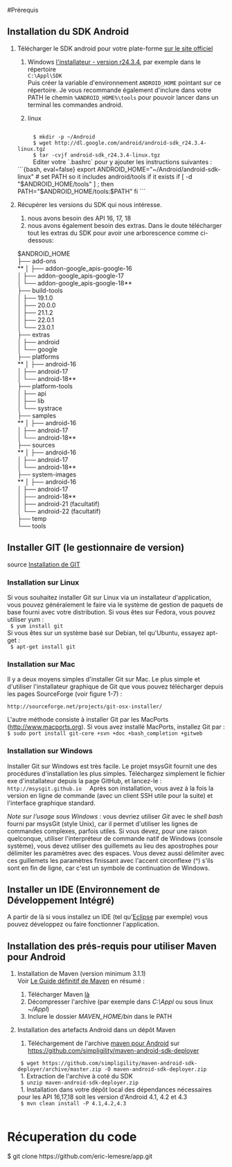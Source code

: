 #Prérequis

## Installation du SDK Android
1. Télécharger le SDK android pour votre plate-forme [sur le site officiel](https://developer.android.com/sdk/index.html#Other)
    1. Windows [l'installateur - version r24.3.4](http://dl.google.com/android/installer_r24.3.4-windows.exe), par exemple dans le répertoire   
    `C:\Appl\SDK`  
        Puis créer la variable d'environnement `ANDROID_HOME` pointant sur ce répertoire. Je vous recommande également d'inclure dans votre PATH le chemin `%ANDROID_HOME%\tools` pour pouvoir lancer dans un terminal les commandes android. 
    
    2. linux  
    <code>
        $ mkdir -p ~/Android  
        $ wget http://dl.google.com/android/android-sdk_r24.3.4-linux.tgz    
        $ tar -cvjf android-sdk_r24.3.4-linux.tgz 
        </code>  
    Editer votre `.bashrc` pour y ajouter les instructions suivantes :  
    ```{bash, eval=false}
        export ANDROID_HOME="~/Android/android-sdk-linux"  
        # set PATH so it includes android/tools if it exists  
        if [ -d "$ANDROID_HOME/tools" ] ; then  
           PATH="$ANDROID_HOME/tools:$PATH"  
        fi
     ```
     
2. Récupérer les versions du SDK qui nous intéresse.
    1. nous avons besoin des API 16, 17, 18
    1. nous avons également besoin des extras. Dans le doute télécharger tout les extras du SDK pour avoir une arborescence comme ci-dessous:  
    
    $ANDROID_HOME  
        ├── add-ons  
**        │   ├── addon-google_apis-google-16  
        │   ├── addon-google_apis-google-17  
        │   └── addon-google_apis-google-18**  
        ├── build-tools  
        │   ├── 19.1.0  
        │   ├── 20.0.0  
        │   ├── 21.1.2  
        │   ├── 22.0.1  
        │   └── 23.0.1  
        ├── extras  
        │   ├── android  
        │   └── google  
        ├── platforms  
**        │   ├── android-16  
        │   ├── android-17  
        │   └── android-18**  
        ├── platform-tools  
        │   ├── api  
        │   ├── lib  
        │   └── systrace  
        ├── samples  
**        │   ├── android-16  
        │   ├── android-17  
        │   └── android-18**  
        ├── sources  
**        │   ├── android-16  
        │   ├── android-17  
        │   └── android-18**  
        ├── system-images  
**        │   ├── android-16  
        │   ├── android-17  
        │   ├── android-18**  
        │   ├── android-21 (facultatif)   
        │   └── android-22 (facultatif)  
        ├── temp  
        └── tools  
        
## Installer GIT (le gestionnaire de version)
source [Installation de GIT](https://git-scm.com/book/fr/v1/D%C3%A9marrage-rapide-Installation-de-Git)
### Installation sur Linux

Si vous souhaitez installer Git sur Linux via un installateur d'application, vous pouvez généralement le faire via le système de gestion de paquets de base fourni avec votre distribution. Si vous êtes sur Fedora, vous pouvez utiliser yum :  
<code>
$ yum install git
</code>  
Si vous êtes sur un système basé sur Debian, tel qu'Ubuntu, essayez apt-get :  
<code>
$ apt-get install git
</code>

### Installation sur Mac

Il y a deux moyens simples d'installer Git sur Mac. Le plus simple et d'utiliser l'installateur graphique de Git que vous pouvez télécharger depuis les pages SourceForge (voir figure 1-7) :

`http://sourceforge.net/projects/git-osx-installer/`

L'autre méthode consiste à installer Git par les MacPorts (http://www.macports.org). Si vous avez installé MacPorts, installez Git par :  
``
$ sudo port install git-core +svn +doc +bash_completion +gitweb  
``

### Installation sur Windows

Installer Git sur Windows est très facile. Le projet msysGit fournit une des procédures d'installation les plus simples. Téléchargez simplement le fichier exe d'installateur depuis la page GitHub, et lancez-le :  
``
http://msysgit.github.io  
``
Après son installation, vous avez à la fois la version en ligne de commande (avec un client SSH utile pour la suite) et l'interface graphique standard.

_Note sur l'usage sous Windows_ : vous devriez utiliser _Git_ avec le _shell bash_ fourni par msysGit (style Unix), car il permet d'utiliser les lignes de commandes complexes, parfois utiles. Si vous devez, pour une raison quelconque, utiliser l'interpréteur de commande natif de Windows (console système), vous devez utiliser des guillemets au lieu des apostrophes pour délimiter les paramètres avec des espaces. Vous devez aussi délimiter avec ces guillemets les paramètres finissant avec l'accent circonflexe (^) s'ils sont en fin de ligne, car c'est un symbole de continuation de Windows.

## Installer un IDE (Environnement de Développement Intégré)
A partir de là si vous installez un IDE (tel qu'[Eclipse](https://eclipse.org/downloads/) par exemple) vous pouvez développez ou faire fonctionner l'application. 

## Installation des prés-requis pour utiliser Maven pour Android

1. Installation de Maven (version minimum 3.1.1)  
Voir [Le Guide définitif de Maven](http://maven-guide-fr.erwan-alliaume.com/maven-guide-fr/site/reference/installation.html) en résumé :

    1. Télécharger Maven [là](http://maven.apache.org/download.cgi)    
    2. Décompresser l'archive (par exemple dans _C:\Appl_ ou sous linux _~/Appl_)
    3. Inclure le dossier _MAVEN_HOME/bin_ dans le PATH
    
1. Installation des artefacts Android dans un dépôt Maven
    1. Téléchargement de l'archive [maven pour Android](https://github.com/simpligility/maven-android-sdk-deployer/archive/master.zip) sur https://github.com/simpligility/maven-android-sdk-deployer  
    <code>
    $ wget https://github.com/simpligility/maven-android-sdk-deployer/archive/master.zip -O maven-android-sdk-deployer.zip  
    </code>
    1. Extraction de l'archive à coté du SDK  
    <code>
    $ unzip maven-android-sdk-deployer.zip  
    </code>
    1. Installation dans votre dépôt local des dépendances nécessaires pour les API 16,17,18 soit les version d'Android 4.1, 4.2 et 4.3  
    <code>
    $ mvn clean install -P 4.1,4.2,4.3
    </code>
    
# Récuperation du code
</code>
$ git clone https://github.com/eric-lemesre/app.git
</code>

